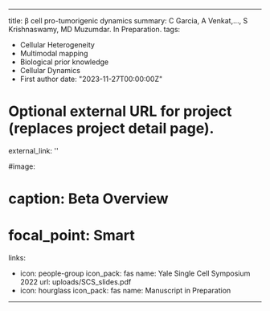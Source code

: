 
---
title: β cell pro-tumorigenic dynamics
summary: C Garcia, A Venkat,..., S Krishnaswamy, MD Muzumdar. In Preparation.
tags:
  - Cellular Heterogeneity
  - Multimodal mapping
  - Biological prior knowledge
  - Cellular Dynamics
  - First author
date: "2023-11-27T00:00:00Z"

# Optional external URL for project (replaces project detail page).
external_link: ''

#image:
#  caption: Beta Overview
#  focal_point: Smart
links:
  - icon: people-group
    icon_pack: fas
    name: Yale Single Cell Symposium 2022
    url: uploads/SCS_slides.pdf
  - icon: hourglass
    icon_pack: fas
    name: Manuscript in Preparation
---
